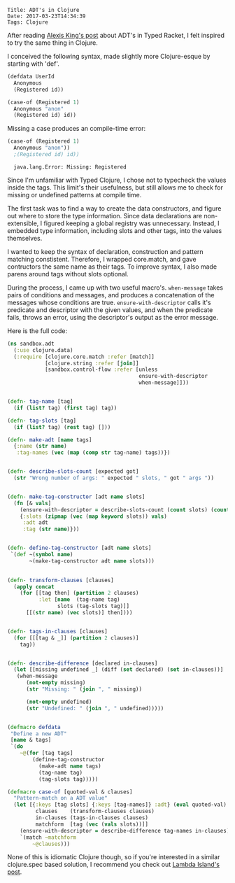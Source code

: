     Title: ADT's in Clojure
    Date: 2017-03-23T14:34:39
    Tags: Clojure

After reading [Alexis King's post](https://lexi-lambda.github.io/blog/2015/12/21/adts-in-typed-racket-with-macros/) about ADT's in Typed Racket, I felt inspired to try the same thing in Clojure.

<!-- more -->
I conceived the following syntax, made slightly more Clojure-esque by starting with 'def'.

```clojure
(defdata UserId
  Anonymous
  (Registered id))

(case-of (Registered 1)
  Anonymous "anon"
  (Registered id) id))
```

Missing a case produces an compile-time error:

```clojure
(case-of (Registered 1)
  Anonymous "anon"))
  ;(Registered id) id))
```

      
      java.lang.Error: Missing: Registered


Since I'm unfamiliar with Typed Clojure, I chose not to typecheck the values inside the tags. This limit's their usefulness, but still allows me to check for missing or undefined patterns at compile time.
 
The first task was to find a way to create the data constructors, and figure out where to store the type information.
Since data declarations are non-extensible, I figured keeping a global registry was unnecessary. Instead, I embedded type information, including slots and other tags, into the values themselves.

I wanted to keep the syntax of declaration, construction and pattern matching constistent. Therefore, I wrapped core.match, and gave contructors the same name as their tags. 
To improve syntax, I also made parens around tags without slots optional.

During the process, I came up with two useful macro's.
`when-message` takes pairs of conditions and messages, and produces a concatenation of the messages whose conditions are true. `ensure-with-descriptor` calls it's predicate and descriptor with the given values, and when the predicate fails, throws an error, using the descriptor's output as the error message.

Here is the full code:

```clojure
(ns sandbox.adt
  (:use clojure.data)
  (:require [clojure.core.match :refer [match]]
            [clojure.string :refer [join]]
            [sandbox.control-flow :refer [unless 
                                          ensure-with-descriptor 
                                          when-message]]))


(defn- tag-name [tag]
  (if (list? tag) (first tag) tag))

(defn- tag-slots [tag]
  (if (list? tag) (rest tag) [])) 

(defn- make-adt [name tags]
  {:name (str name) 
   :tag-names (vec (map (comp str tag-name) tags))})


(defn- describe-slots-count [expected got]
  (str "Wrong number of args: " expected " slots, " got " args ")) 


(defn- make-tag-constructor [adt name slots]
  (fn [& vals]
    (ensure-with-descriptor = describe-slots-count (count slots) (count vals))
    {:slots (zipmap (vec (map keyword slots)) vals) 
     :adt adt
     :tag (str name)}))


(defn- define-tag-constructor [adt name slots]
 `(def ~(symbol name) 
       ~(make-tag-constructor adt name slots)))
       

(defn- transform-clauses [clauses]
  (apply concat
    (for [[tag then] (partition 2 clauses)
          :let [name  (tag-name tag)  
                slots (tag-slots tag)]] 
      [[(str name) (vec slots)] then])))


(defn- tags-in-clauses [clauses]
  (for [[[tag & _]] (partition 2 clauses)]
    tag))


(defn- describe-difference [declared in-clauses]
  (let [[missing undefined _] (diff (set declared) (set in-clauses))] 
   (when-message 
      (not-empty missing) 
      (str "Missing: " (join ", " missing))

      (not-empty undefined) 
      (str "Undefined: " (join ", " undefined)))))


(defmacro defdata 
 "Define a new ADT"
 [name & tags]
 `(do 
    ~@(for [tag tags]
        (define-tag-constructor 
          (make-adt name tags) 
          (tag-name tag) 
          (tag-slots tag))))) 

(defmacro case-of [quoted-val & clauses]
  "Pattern-match on a ADT value"
  (let [{:keys [tag slots] {:keys [tag-names]} :adt} (eval quoted-val)
         clauses    (transform-clauses clauses)
         in-clauses (tags-in-clauses clauses)
         matchform  [tag (vec (vals slots))]]  
    (ensure-with-descriptor = describe-difference tag-names in-clauses)
    `(match ~matchform
        ~@clauses)))
```


None of this is idiomatic Clojure though, so if you're interested in a similar clojure.spec based solution, I recommend you check out [Lambda Island's post](https://lambdaisland.com/blog/25-09-2016-union-types).